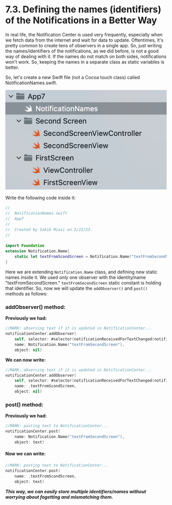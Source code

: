 # 7.3. Defining the names (identifiers) of the Notifications in a Better Way

In real life, the Notification Center is used very frequently, especially when we fetch data from the internet and wait for data to update. Oftentimes, it's pretty common to create tens of observers in a single app. So, just writing the names/identifiers of the notifications, as we did before, is not a good way of dealing with it. If the names do not match on both sides, notifications won't work. So, keeping the names in a separate class as static variables is better.

So, let's create a new Swift file (not a Cocoa touch class) called NotificationNames.swift.

![](<../.gitbook/assets/Screenshot 2023-05-22 at 7.42.36 PM (1).png>)

Write the following code inside it:

```swift
//
//  NotificationNames.swift
//  App7
//
//  Created by Sakib Miazi on 5/22/23.
//

import Foundation
extension Notification.Name{
    static let textFromScondScreen = Notification.Name("textFromSecondScreen")
}
```

Here we are extending `Notification.Name` class, and defining new static names inside it. We used only one observer with the identity/name "textFromSecondScreen." `textFromSecondScreen` static constant is holding that identifier. So, now we will update the `addObserver()` and `post()` methods as follows:

### addObserver() method:

**Previously we had:**

```swift
//MARK: observing text if it is updated in NotificationCenter...
notificationCenter.addObserver(
    self, selector: #selector(notificationReceivedForTextChanged(notification:)),
    name: Notification.Name("textFromSecondScreen"),
    object: nil)
```

**We can now write:**

```swift
//MARK: observing text if it is updated in NotificationCenter...
notificationCenter.addObserver(
    self, selector: #selector(notificationReceivedForTextChanged(notification:)),
    name: .textFromScondScreen,
    object: nil)
```

### post() method:

**Previously we had:**

```swift
//MARK: posting text to NotificationCenter...
notificationCenter.post(
    name: Notification.Name("textFromSecondScreen"),
    object: text)
```

#### Now we can write:

```swift
//MARK: posting text to NotificationCenter...
notificationCenter.post(
    name: .textFromScondScreen,
    object: text)
```

_**This way, we can easily store multiple identifiers/names without worrying about fogetting and mismatching them.**_
